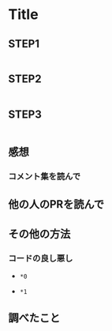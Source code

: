 # Title

## STEP1

```javascript
```

## STEP2

```javascript
```

## STEP3

```javascript
```

## 感想

### コメント集を読んで

## 他の人のPRを読んで

## その他の方法

### コードの良し悪し

* `*0`

* `*1`

## 調べたこと


